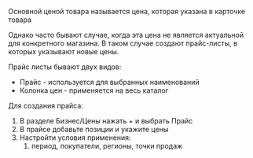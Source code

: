 Основной ценой товара называется цена, которая указана в карточке товара

Однако часто бывают случае, когда эта цена не является актуальной для конкретного магазина. В таком случае создают прайс-листы, в которых указывают новые цены.

Прайс листы бывают двух видов:
- Прайс - используется для выбранных наименований
- Колонка цен - применяется на весь каталог

Для создания прайса:
1. В разделе Бизнес/Цены нажать + и выбрать Прайс
2. В прайсе добавьте позиции и укажите цены
3. Настройти условия применения:
	1. период, покупатели, регионы, точки продаж

